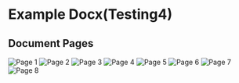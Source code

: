 # Example Docx(Testing4)

## Document Pages
![Page 1](output_images/Example%20Docx(Testing4)_page_1.png)
![Page 2](output_images/Example%20Docx(Testing4)_page_2.png)
![Page 3](output_images/Example%20Docx(Testing4)_page_3.png)
![Page 4](output_images/Example%20Docx(Testing4)_page_4.png)
![Page 5](output_images/Example%20Docx(Testing4)_page_5.png)
![Page 6](output_images/Example%20Docx(Testing4)_page_6.png)
![Page 7](output_images/Example%20Docx(Testing4)_page_7.png)
![Page 8](output_images/Example%20Docx(Testing4)_page_8.png)
